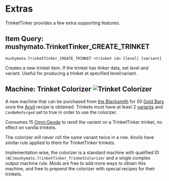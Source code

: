 # Extras

TrinketTinker provides a few extra supporting features.


## Item Query: mushymato.TrinketTinker_CREATE_TRINKET

```
mushymato.TrinketTinker_CREATE_TRINKET <trinket id> [level] [variant]
```

Creates a new trinket item. If the trinket has tinker data, set level and variant.
Useful for producing a trinket at specified level/variant.

## Machine: Trinket Colorizer ![Trinket Colorizer](~/images/favicon.png)

A new machine that can be purchased from [the Blacksmith](https://stardewvalleywiki.com/Blacksmith) for 50 [Gold Bars](https://stardewvalleywiki.com/Gold_Bar) once the [Anvil](https://stardewvalleywiki.com/Anvil) recipe is obtained. Trinkets must have at least 2 [variants](2-Variant.md) and `CanBeReforged` set to true in order to use the colorizer.

Consumes 15 [Omni Geode](https://stardewvalleywiki.com/Omni_Geode) to reroll the variant on a TrinketTinker trinket, no effect on vanilla trinkets.

The colorizer will never roll the same variant twice in a row. Anvils have similar rule applied to them for TrinketTinker trinkets.

Implementation wise, the colorizer is a standard machine with qualified ID `(BC)mushymato.TrinketTinker_TrinketColorizer` and a single complex output machine rule. Mods are free to add more ways to obtain this machine, and free to prepend the colorizer with special recipes for their trinkets.
